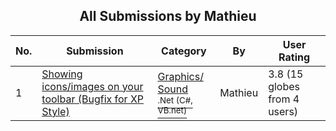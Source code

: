 ﻿<div align="center">

## All Submissions by Mathieu

</div>

No.  | Submission | Category | By   | User Rating
---- | ---------- | -------- | ---- | -----------
1 | [Showing icons/images on your toolbar \(Bugfix for XP Style\)<br />](https://github.com/Planet-Source-Code/mathieu-showing-icons-images-on-your-toolbar-bugfix-for-xp-style__10-1791) | [Graphics/ Sound<br /><sup>.Net (C#, VB.net)</sup>](../ByCategory/graphics-sound__10-15.md) | Mathieu | 3.8 (15 globes from 4 users)
